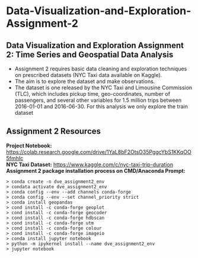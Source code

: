 # Data-Visualization-and-Exploration-Assignment-2
## Data Visualization and Exploration Assignment 2: Time Series and Geospatial Data Analysis
- Assignment 2 requires basic data cleaning and exploration techniques on prescribed datasets (NYC Taxi data available on Kaggle).
- The aim is to explore the dataset and make observations. 
- The dataset is one released by the NYC Taxi and Limousine Commission (TLC), which includes pickup time, geo-coordinates, number of passengers, and several other variables for 1.5 million trips between 2016-01-01 and 2016-06-30. For this analysis we only explore the train dataset

## Assignment 2 Resources
**Project Notebook:** https://colab.research.google.com/drive/1YaL8bF2OtsO35PggcYbS1KKqOO5fmhIc <br>
**NYC Taxi Dataset:** https://www.kaggle.com/c/nyc-taxi-trip-duration <br>
**Assignment 2 package installation process on CMD/Anaconda Prompt:** <br>
```
> conda create -n dve_assignment2_env
> condata activate dve_assignment2_env
> conda config --env --add channels conda-forge
> conda config --env --set channel_priority strict
> conda install geopandas
> cond install -c conda-forge geoplot
> cond install -c conda-forge geocoder
> cond install -c conda-forge hdbscan
> cond install -c conda-forge utm
> cond install -c conda-forge colour
> cond install -c conda-forge imageio
> conda install jupyter notebook
> python -m ipykernel install --name dve_assignment2_env
> jupyter notebook
```

